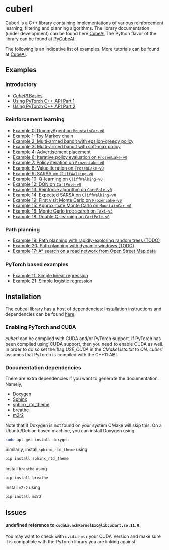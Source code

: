 # cuberl

Cuberl is a C++ library containing implementations of various reinforcement learning, filtering and planning algorithms.
The library documentation (under development) can be found here <a href="https://pockerman-py-cubeai.readthedocs.io/en/latest/">CubeAI</a>
The Python flavor of the library can be found at <a href="https://github.com/pockerman/py_cube_ai">PyCubeAI</a>. 

The following is an indicative list of examples. More tutorials can be found at <a href="https://pockerman-py-cubeai.readthedocs.io/en/latest/">CubeAI</a>.
 

## Examples

### Introductory

- <a href="examples/intro/intro_example_1/intro_example_1.md">_CubeRl_ Basics</a>
- <a href="examples/intro/intro_example_2/intro_example_2.md">Using PyTorch C++ API Part 1</a>
- <a href="examples/intro/intro_example_3/intro_example_3.md">Using PyTorch C++ API Part 2</a>

### Reinforcement learning

- <a href="https://pockerman-py-cubeai.readthedocs.io/en/latest/ExamplesCpp/rl/rl_example_0.html">Example 0: DummyAgent on  ```MountainCar-v0```</a>
- <a href="examples/example_1/example_1.cpp">Example 1: Toy Markov chain</a>
- <a href="examples/example_2/example_2.cpp">Example 2: Multi-armed bandit with epsilon-greedy policy</a>
- <a href="examples/example_3/example_3.cpp">Example 3: Multi-armed bandit with soft-max policy</a>
- <a href="examples/example_4/example_4.cpp">Example 4: Advertisement placement</a>
- <a href="examples/rl/rl_example_6/rl_example_6.cpp">Example 6: Iterative policy evaluation on ```FrozenLake-v0```</a>
- <a href="examples/rl/rl_example_7/rl_example_7.cpp">Example 7: Policy iteration on ```FrozenLake-v0```</a>
- <a href="examples/rl/rl_example_8/rl_example_8.cpp">Example 8: Value iteration on ```FrozenLake-v0```</a>
- <a href="examples/rl/rl_example_9/rl_example_9.cpp">Example 9: SARSA on ```CliffWalking-v0```</a>
- <a href="examples/rl/rl_example_10/rl_example_10.cpp">Example 10: Q-learning on ```CliffWalking-v0```</a>
- <a href="examples/rl/rl_example_12/example_12.cpp">Example 12: DQN on ```CartPole-v0```</a>
- <a href="examples/rl/rl_example_13/rl_example_13.cpp">Example 13: Reinforce algorithm on ```CartPole-v0```</a>
- <a href="examples/rl/rl_example_14/rl_example_14.cpp">Example 14: Expected SARSA on ```CliffWalking-v0```</a>
- <a href="examples/rl/rl_example_19/rl_example_19.cpp">Example 19: First visit Monte Carlo on ```FrozenLake-v0```</a>
- <a href="examples/example_15/example_15.cpp">Example 15: Approximate Monte Carlo on ```MountainCar-v0```</a>
- <a href="examples/example_16/example_16.cpp">Example 16: Monte Carlo tree search on ```Taxi-v3```</a>
- <a href="examples/rl/rl_example_18.cpp">Example 18: Double Q-learning on  ```CartPole-v0``` </a>

### Path planning

- <a href="#">Example 19: Path planning with rapidly-exploring random trees (TODO)</a> 
- <a href="#">Example 20: Path planning with dynamic windows (TODO) </a>
- <a href="examples/example_17/example_17.cpp">Example 17: A* search on a road network  from Open Street Map data</a>

### PyTorch based examples

- <a href="examples/example_11/example_11.cpp">Example 11: Simple linear regression</a>
- <a href="examples/example_21/example_21.cpp">Example 21: Simple logistic regression</a>

## Installation

The cubeai library has a host of dependencies:
Installation instructions and dependencies can be found <a href="https://pockerman-py-cubeai.readthedocs.io/en/latest/install.html">here</a>.

### Enabling PyTorch and CUDA

_cuberl_ can be complied with CUDA and/or PyTorch support. If PyTorch has been compiled using CUDA support, then
you need to enable CUDA as well. In order to do so set the flag _USE_CUDA_ in the _CMakeLists.txt_ to _ON_.
_cuberl_ assumes that PyTorch is compiled with the C++11 ABI.


### Documentation dependencies

There are extra dependencies if you want to generate the documentation. Namely,

- <a href="https://www.doxygen.nl/">Doxygen</a>
- <a href="https://www.sphinx-doc.org/en/master/">Sphinx</a>
- <a href="https://github.com/readthedocs/sphinx_rtd_theme">sphinx_rtd_theme</a>
- <a href="https://github.com/breathe-doc/breathe">breathe</a>
- <a href="https://github.com/crossnox/m2r2">m2r2</a>

Note that if Doxygen is not found on your system CMake will skip this. On a Ubuntu/Debian based machine, you can install
Doxygen using

```bash
sudo apt-get install doxygen
```

Similarly, install ```sphinx_rtd_theme``` using

```bash
pip install sphinx_rtd_theme
```

Install ```breathe``` using

```bash
pip install breathe
```

Install ```m2r2``` using

```bash
pip install m2r2
```


## Issues

#### undefined reference to ```cudaLaunchKernelExC@libcudart.so.11.0```. 

You may want to check with ```nvidia-msi``` your CUDA Version and make sure it is compatible with the PyTorch library you are linking against




